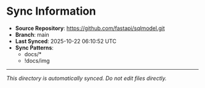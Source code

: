 # Sync Information

- **Source Repository**: https://github.com/fastapi/sqlmodel.git
- **Branch**: main
- **Last Synced**: 2025-10-22 06:10:52 UTC
- **Sync Patterns**:
  - docs/*
  - !docs/img

---
*This directory is automatically synced. Do not edit files directly.*
